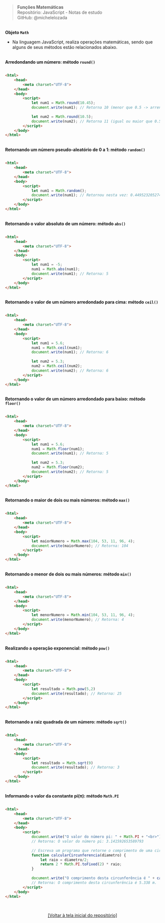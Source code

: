 > **Funções Matemáticas**  
> Repositório: JavaScript - Notas de estudo  
> GitHub: @michelelozada
&nbsp;
     
&nbsp;   
**Objeto `Math`**    
- Na linguagem JavaScript, realiza operações matemáticas, sendo que alguns de seus métodos estão relacionados abaixo.  
&nbsp;

**Arredondando um número: método `round()`**  
```html

<html>
	<head>
		<meta charset="UTF-8">
	</head>
	<body>
		<script>
			let num1 = Math.round(10.45);  
			document.write(num1); // Retorna 10 (menor que 0.5 -> arrendonda para baixo)
			
			let num2 = Math.round(10.5); 
			document.write(num2); // Retorna 11 (igual ou maior que 0.5 -> arrenda para cima)
		</script>
	</body>
</html>	
```
&nbsp;
&nbsp;    
**Retornando um número pseudo-aleatório de 0 a 1: método `random()`**  
```html

<html>
	<head>
		<meta charset="UTF-8">
	</head>
	<body>
		<script>
			let num1 = Math.random(); 
			document.write(num1); // Retornou nesta vez: 0.44952320527477396
		</script> 
	</body>
</html>	
```
&nbsp;
&nbsp;    
**Retornando o valor absoluto de um número: método `abs()`**  
```html

<html>
	<head>
		<meta charset="UTF-8">
	</head>
	<body>
		<script>
			let num1 = -5;
			num1 = Math.abs(num1);
			document.write(num1); // Retorna: 5
		</script>
	</body>	
</html>	
```
&nbsp;
&nbsp;    
**Retornando o valor de um número arredondado para cima: método `ceil()`**  
```html

<html>
	<head>
		<meta charset="UTF-8">
	</head>
	<body>
		<script>
			let num1 = 5.6;
			num1 = Math.ceil(num1);
			document.write(num1); // Retorna: 6
			
			let num2 = 5.3;
			num2 = Math.ceil(num2);
			document.write(num2); // Retorna: 6
		</script>
	</body>	
</html>	
```
&nbsp;
&nbsp;    
**Retornando o valor de um número arredondado para baixo: método `floor()`**  
```html

<html>
	<head>
		<meta charset="UTF-8">
	</head>
	<body>
		<script>
			let num1 = 5.6;
			num1 = Math.floor(num1); 
			document.write(num1); // Retorna: 5
			
			let num2 = 5.3;
			num2 = Math.floor(num2); 
			document.write(num2); // Retorna: 5
		</script>
	</body>	
</html>	
```
&nbsp;
&nbsp;    
**Retornando o maior de dois ou mais números: método `max()`**  
```html

<html>
	<head>
		<meta charset="UTF-8">
	</head>
	<body>
		<script>
			let maiorNumero = Math.max(104, 53, 11, 96, 4);
			document.write(maiorNumero); // Retorna: 104
		</script>
	</body>	
</html>	
```	
&nbsp;
&nbsp;    
**Retornando o menor de dois ou mais números: método `min()`**  
```html

<html>
	<head>
		<meta charset="UTF-8">
	</head>
	<body>
		<script>
			let menorNumero = Math.min(104, 53, 11, 96, 4);
			document.write(menorNumero); // Retorna: 4
		</script>
	</body>	
</html>	
```
&nbsp;
&nbsp;    
**Realizando a operação exponencial: método `pow()`**  
```html

<html>
	<head>
		<meta charset="UTF-8">
	</head>
	<body>
		<script>
			let resultado = Math.pow(5,2)
			document.write(resultado); // Retorna: 25
		</script>
	</body>	
</html>	
```
&nbsp;
&nbsp;    
**Retornando a raiz quadrada de um número: método `sqrt()`**  
```html

<html>
	<head>
		<meta charset="UTF-8">
	</head>
	<body>
		<script>
			let resultado = Math.sqrt(9)
			document.write(resultado); // Retorna: 3
		</script>
	</body>	
</html>	
```	
&nbsp;
&nbsp;    
**Informando o valor da constante pi(π): método `Math.PI`**
```html

<html> 
	<head>
		<meta charset="UTF-8">
	</head>
	<body>
		<script>
			document.write("O valor do número pi: " + Math.PI + "<br>");
			// Retorna: O valor do número pi: 3.141592653589793
				
			// Escreva um programa que retorne o comprimento de uma circunferência de diâmetro de 1,70 m.
			function calcularCircunferencia(diametro) {
				let raio = diametro/2;
				return 2 * Math.PI.toFixed(2) * raio;
			}
				
			document.write("O comprimento desta circunferência é " + calcularCircunferencia(1.70) + " m."); 
			// Retorna: O comprimento desta circunferência é 5.338 m.
		</script>
	</body>	
</html>
```	

&nbsp;

<div align="center">
<a href="https://github.com/michelelozada/JavaScript-Study-Notes">[Voltar à tela inicial do repositório]</a>
</div>